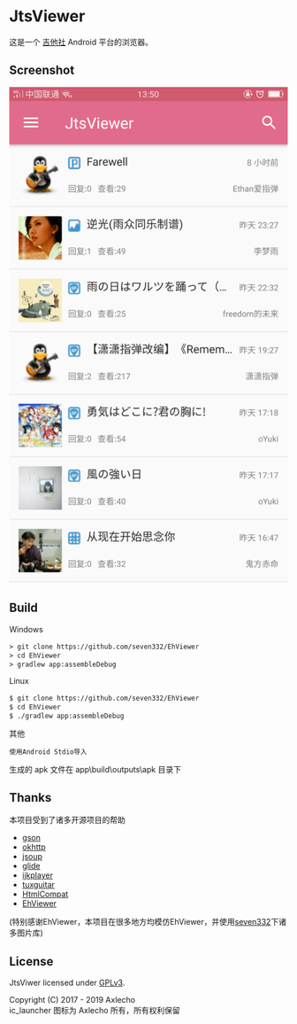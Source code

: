 JtsViewer
===

这是一个 [吉他社](http://www.jitashe.org/) Android 平台的浏览器。

Screenshot
---
![index-scene](screenshot/index-scene.png)

Build
---

Windows

    > git clone https://github.com/seven332/EhViewer
    > cd EhViewer
    > gradlew app:assembleDebug

Linux

    $ git clone https://github.com/seven332/EhViewer
    $ cd EhViewer
    $ ./gradlew app:assembleDebug

其他

    使用Android Stdio导入

生成的 apk 文件在 app\build\outputs\apk 目录下


Thanks
---
本项目受到了诸多开源项目的帮助

*   [gson](https://github.com/google/gson)
*   [okhttp](https://github.com/square/okhttp)
*   [jsoup](https://github.com/jhy/jsoup)
*   [glide](https://github.com/bumptech/glide)
*   [ijkplayer](https://github.com/Bilibili/ijkplayer)
*   [tuxguitar](https://sourceforge.net/projects/tuxguitar/)
*   [HtmlCompat](https://github.com/Pixplicity/HtmlCompat)
*   [EhViewer](https://github.com/seven332/EhViewer)

(特别感谢EhViewer，本项目在很多地方均模仿EhViewer，并使用[seven332](https://github.com/seven332)下诸多图片库)

License
---
JtsViwer licensed under [GPLv3](LICENSE).

Copyright (C) 2017 - 2019 Axlecho  
ic_launcher 图标为 Axlecho 所有，所有权利保留
